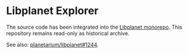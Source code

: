 Libplanet Explorer
==================

The source code has been integrated into the [Libplanet monorepo][1].
This repository remains read-only as historical archive.

See also: [planetarium/libplanet#1244][2].

[1]: https://github.com/planetarium/libplanet
[2]: https://github.com/planetarium/libplanet/pull/1244
